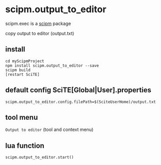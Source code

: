 # scipm.output_to_editorscipm.exec is a [scipm](https://github.com/aminassian/scipm) packagecopy output to editor (output.txt)## install```cd myScipmProjectnpm install scipm.output_to_editor --savescipm build[restart SciTE]```## default config SciTE[Global|User].properties```scipm.output_to_editor.config.filePath=$(SciteUserHome)/output.txt```## tool menu``Output to editor`` (tool and context menu)## lua function```scipm.output_to_editor.start()```